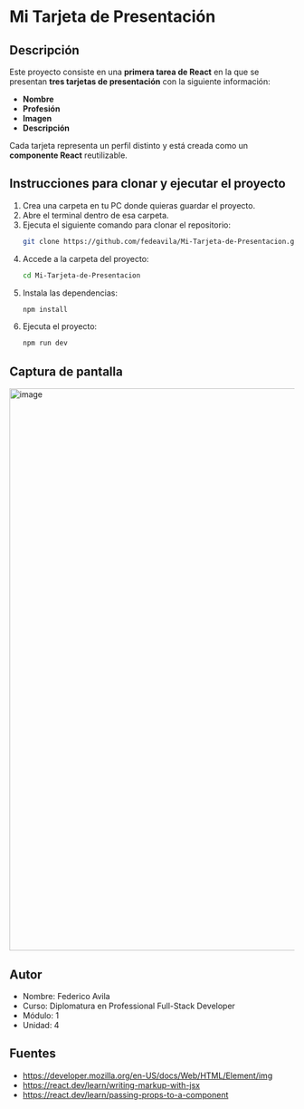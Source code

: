 # Mi Tarjeta de Presentación

## Descripción
Este proyecto consiste en una **primera tarea de React** en la que se presentan **tres tarjetas de presentación** con la siguiente información:

- **Nombre**
- **Profesión**
- **Imagen**
- **Descripción**

Cada tarjeta representa un perfil distinto y está creada como un **componente React** reutilizable.

## Instrucciones para clonar y ejecutar el proyecto

1. Crea una carpeta en tu PC donde quieras guardar el proyecto.
2. Abre el terminal dentro de esa carpeta.
3. Ejecuta el siguiente comando para clonar el repositorio:
   ```bash
   git clone https://github.com/fedeavila/Mi-Tarjeta-de-Presentacion.git
4. Accede a la carpeta del proyecto:
   ```bash
   cd Mi-Tarjeta-de-Presentacion
5. Instala las dependencias:
   ```bash
   npm install
6. Ejecuta el proyecto:
   ```bash
   npm run dev

## Captura de pantalla
<img width="1099" height="992" alt="image" src="https://github.com/user-attachments/assets/49517dd6-d380-4196-b116-7133f56076d1" />

## Autor
- Nombre: Federico Avila
- Curso: Diplomatura en Professional Full-Stack Developer
- Módulo: 1
- Unidad: 4

## Fuentes
- https://developer.mozilla.org/en-US/docs/Web/HTML/Element/img
- https://react.dev/learn/writing-markup-with-jsx
- https://react.dev/learn/passing-props-to-a-component

